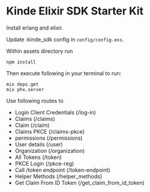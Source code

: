 # Kinde Elixir SDK Starter Kit

Install erlang and elixir.

Update :kinde_sdk config in `config/config.exs`.

Within assets directory run

```ssh
npm install
```
Then execute following in your terminal to run:

```ssh
mix deps.get
mix phx.server
```

Use following routes to

- Login Client Credentials (/log-in)
- Claims (/claims)
- Claim (/claim)
- Claims PKCE (/claims-pkce)
- permissions (/permissions)
- User details (/user)
- Organization (/organization)
- All Tokens (/token)
- PKCE Login (/pkce-reg)
- Call /token endpoint (/token-endpoint)
- Helper Methods (/helper_methods)
- Get Claim From ID Token (/get_claim_from_id_token)
